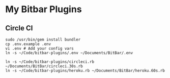 # My Bitbar Plugins

## Circle CI
```
sudo /usr/bin/gem install bundler
cp .env.example .env
vi .env # Add your config vars
ln -s ~/Code/bitbar-plugins/.env ~/Documents/BitBar/.env
```

```
ln -s ~/Code/bitbar-plugins/circleci.rb ~/Documents/BitBar/circleci.30s.rb
ln -s ~/Code/bitbar-plugins/heroku.rb ~/Documents/BitBar/heroku.60s.rb
```
